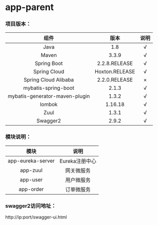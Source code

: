 # app-parent
### 项目版本：

组件|版本|说明
:---:|:---:|:---:
Java|1.8|√
Maven|3.3.9|√
Spring Boot|2.2.8.RELEASE|√
Spring Cloud|Hoxton.RELEASE|√
Spring Cloud Alibaba|2.2.0.RELEASE|×
mybatis-spring-boot|2.1.3|√
mybatis-generator-maven-plugin|1.3.2|√
lombok|1.16.18|√
Zuul|1.3.1|√
Swagger2|2.9.2|√

### 模块说明：

模块|说明|
:---:|:---:
app-eureka-server|Eureka注册中心
app-zuul|网关微服务
app-user|用户微服务
app-order|订单微服务


### swagger2访问地址：
http://ip:port/swagger-ui.html


